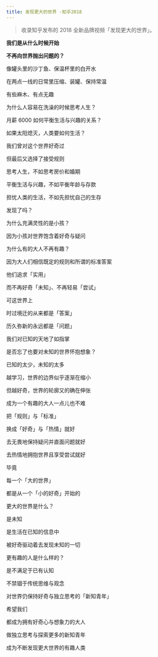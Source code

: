 ```yaml
---
title: 发现更大的世界 -知乎2018
---
```

>收录知乎发布的 2018 全新品牌视频「发现更大的世界」。

**我们是从什么时候开始**

**不再向世界抛出问题的？**



像罐头里的沙丁鱼、保温杯里的白开水

在两点一线的日常里压缩、装罐、保持常温

有些麻木、有点无趣



为什么人容易在洗澡的时候思考人生？

月薪 6000 如何平衡生活与兴趣的关系？

如果太阳熄灭，人类要如何生活？


我们曾对这个世界好奇过

但最后又选择了接受规则



思考人生，不如思考房价和婚期

平衡生活与兴趣，不如平衡年龄与存款

担忧人类的生活，不如先担忧自己的生存



发现了吗？



为什么充满灵性的是小孩？

因为小孩对世界饱含着好奇与疑问

为什么有的大人不再有趣？

因为大人们相信既定的规则和所谓的标准答案

他们追求「实用」

而不再好奇「未知」、不再轻易「尝试」



可这世界上

时过境迁的从来都是「答案」

历久弥新的永远都是「问题」

我们对已知的天地了如指掌

是否忘了也要对未知的世界怀抱想象？



已知的太少，未知的太多

越学习，世界的边界似乎逐渐在缩小

但越好奇，世界的轮廓又的确在伸张



成为一个有趣的大人一点儿也不难

把「规则」与「标准」

换成「好奇」与「热情」就好

去无畏地保持疑问并直面问题就好

去热情地拥抱世界且享受尝试就好



毕竟

每一个「大的世界」

都是从一个「小的好奇」开始的



更大的世界是什么？

是未知

是生活在已知的信息中

被好奇驱动着去发现未知的一切



更有趣的人是什么样的？

是不满足于已有认知

不禁锢于传统思维与观念

对世界仍保持好奇与独立思考的「新知青年」




希望我们

都成为拥有好奇心与想象力的大人

做独立思考与探索更多的新知青年

成为不断发现更大世界的有趣人类